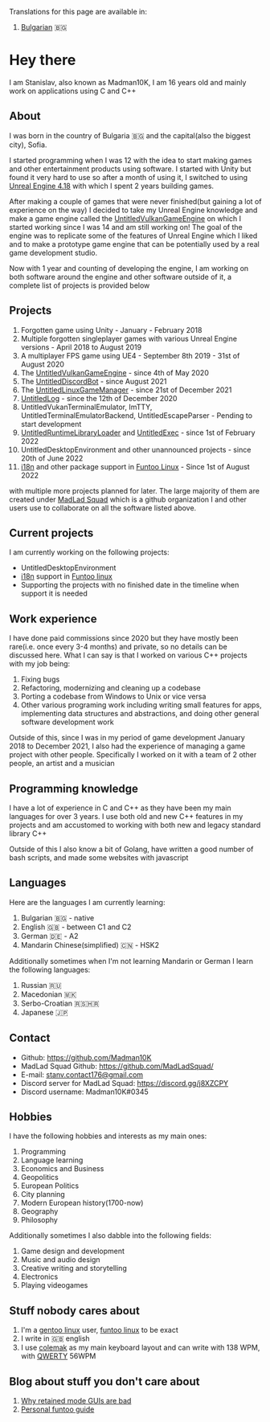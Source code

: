 Translations for this page are available in:
1. [Bulgarian](https://madman10k.github.io/translations/bg/main) 🇧🇬

# Hey there
I am Stanislav, also known as Madman10K, I am 16 years old and mainly work on applications using C and C++

## About
I was born in the country of Bulgaria 🇧🇬 and the capital(also the biggest city), Sofia.

I started programming when I was 12 with the idea to start making games and other entertainment products using software. I started with Unity but found it very hard to use so after a month of using it, I switched to using [Unreal Engine 4.18](https://www.unrealengine.com/en-US/blog/unreal-engine-4-18-released) with which I spent 2 years building games.

After making a couple of games that were never finished(but gaining a lot of experience on the way) I decided to take my Unreal Engine knowledge and make a game engine called the [UntitledVulkanGameEngine](https://github.com/MadLadSquad/UntitledVulkanGameEngine) on which I started working since I was 14 and am still working on! 
The goal of the engine was to replicate some of the features of Unreal Engine which I liked and to make a prototype game engine that can be potentially used by a real game development studio.

Now with 1 year and counting of developing the engine, I am working on both software around the engine and other software outside of it, a complete list of projects is provided below
## Projects
1. Forgotten game using Unity - January - February 2018
1. Multiple forgotten singleplayer games with various Unreal Engine versions - April 2018 to August 2019
1. A multiplayer FPS game using UE4 - September 8th 2019 - 31st of August 2020
1. The [UntitledVulkanGameEngine](https://github.com/MadLadSquad/UntitledVulkanGameEngine) - since 4th of May 2020
1. The [UntitledDiscordBot](https://github.com/MadLadSquad/MadLadSquadBot) - since August 2021
1. The [UntitledLinuxGameManager](https://github.com/MadLadSquad/UntitledLinuxGameManager/) - since 21st of December 2021
1. [UntitledLog](https://github.com/MadLadSquad/UntitledLog/) - since the 12th of December 2020
1. UntitledVukanTerminalEmulator, ImTTY, UntitledTerminalEmulatorBackend, UntitledEscapeParser - Pending to start development
1. [UntitledRuntimeLibraryLoader](https://github.com/MadLadSquad/UntitledRuntimeLibraryLoader/) and [UntitledExec](https://github.com/MadLadSquad/UntitledExec) - since 1st of February 2022
1. UntitledDesktopEnvironment and other unannounced projects - since  20th of June 2022
1. [i18n](https://en.wikipedia.org/wiki/Internationalization_and_localization) and other package support in [Funtoo Linux](https://funtoo.org/) - Since 1st of August 2022

with multiple more projects planned for later. The large majority of them are created under [MadLad Squad](https://github.com/MadLadSquad) which is a github organization I and other users use to collaborate on all the software listed above.

## Current projects
I am currently working on the following projects:
- UntitledDesktopEnvironment
- [i18n](https://en.wikipedia.org/wiki/Internationalization_and_localization) support in [Funtoo linux](https://www.funtoo.org/Funtoo:CJK)
- Supporting the projects with no finished date in the timeline when support it is needed

## Work experience
I have done paid commissions since 2020 but they have mostly been rare(i.e. once every 3-4 months) and private, so no details can be discussed here. What I can say is that I worked on various C++ projects with my job being:
1. Fixing bugs
1. Refactoring, modernizing and cleaning up a codebase
1. Porting a codebase from Windows to Unix or vice versa
1. Other various programing work including writing small features for apps, implementing data structures and abstractions, and doing other general software development work

Outside of this, since I was in my period of game development January 2018 to December 2021, I also had the experience of managing a game project with other people. Specifically I worked on it with a team of 2 other people, an artist and a musician

## Programming knowledge
I have a lot of experience in C and C++ as they have been my main languages for over 3 years. I use both old and new C++ features in my projects and am accustomed to working with both new and legacy standard library C++

Outside of this I also know a bit of Golang, have written a good number of bash scripts, and made some websites with javascript

## Languages
Here are the languages I am currently learning:
1. Bulgarian 🇧🇬 - native
1. English 🇬🇧 - between C1 and C2
1. German 🇩🇪 - A2
1. Mandarin Chinese(simplified) 🇨🇳 - HSK2

Additionally sometimes when I'm not learning Mandarin or German I learn the following languages:
1. Russian 🇷🇺
1. Macedonian 🇲🇰
1. Serbo-Croatian 🇷🇸🇭🇷
1. Japanese 🇯🇵

## Contact
- Github: <https://github.com/Madman10K>
- MadLad Squad Github: <https://github.com/MadLadSquad/>
- E-mail: stanv.contact176@gmail.com
- Discord server for MadLad Squad: <https://discord.gg/j8XZCPY>
- Discord username: Madman10K#0345

## Hobbies
I have the following hobbies and interests as my main ones:
1. Programming
1. Language learning
1. Economics and Business
1. Geopolitics
1. European Politics
1. City planning
1. Modern European history(1700-now)
1. Geography
1. Philosophy

Additionally sometimes I also dabble into the following fields:
1. Game design and development
1. Music and audio design
1. Creative writing and storytelling
1. Electronics
1. Playing videogames

## Stuff nobody cares about
1. I'm a [gentoo linux](https://www.gentoo.org/) user, [funtoo linux](https://www.funtoo.org/Welcome) to be exact
1. I write in 🇬🇧 english
1. I use [colemak](https://colemak.com/) as my main keyboard layout and can write with 138 WPM, with [QWERTY](https://en.wikipedia.org/wiki/QWERTY) 56WPM

## Blog about stuff you don't care about
1. [Why retained mode GUIs are bad](https://madman10k.github.io/retained-mode-guis)
2. [Personal funtoo guide](https://madman10k.github.io/personal-funtoo-guide)
